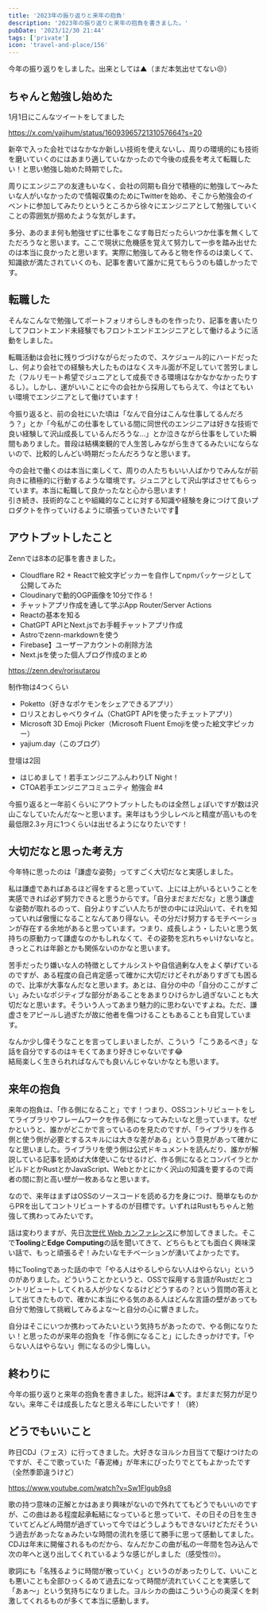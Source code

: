 ```yaml
---
title: '2023年の振り返りと来年の抱負'
description: '2023年の振り返りと来年の抱負を書きました。'
pubDate: '2023/12/30 21:44'
tags: ['private']
icon: 'travel-and-place/156'
---
```


今年の振り返りをしました。出来としては▲（まだ本気出せてない😒）

## ちゃんと勉強し始めた

1月1日にこんなツイートをしてました  

https://x.com/yajihum/status/1609396572131057664?s=20

新卒で入った会社ではなかなか新しい技術を使えないし、周りの環境的にも技術を磨いていくのにはあまり適していなかったので今後の成長を考えて転職したい！と思い勉強し始めた時期でした。  

周りにエンジニアの友達もいなく、会社の同期も自分で積極的に勉強して〜みたいな人がいなかったので情報収集のためにTwitterを始め、そこから勉強会のイベントに参加してみたりというところから徐々にエンジニアとして勉強していくことの雰囲気が掴めたような気がします。  

多分、あのまま何も勉強せずに仕事をこなす毎日だったらいつか仕事を無くしてただろうなと思います。ここで現状に危機感を覚えて努力して一歩を踏み出せたのは本当に良かったと思います。実際に勉強してみると物を作るのは楽しくて、知識欲が満たされていくのも、記事を書いて誰かに見てもらうのも嬉しかったです。

## 転職した

そんなこんなで勉強してポートフォリオらしきものを作ったり、記事を書いたりしてフロントエンド未経験でもフロントエンドエンジニアとして働けるように活動をしました。  

転職活動は会社に残りづづけながらだったので、スケジュール的にハードだったし、何より会社での経験も大したものはなくスキル面が不足していて苦労しました（フルリモート希望でジュニアとして成長できる環境はなかなかなかったりするし）。しかし、運がいいことに今の会社から採用してもらえて、今はとてもいい環境でエンジニアとして働けています！

今振り返ると、前の会社にいた頃は「なんで自分はこんな仕事してるんだろう？」とか「今私がこの仕事をしている間に同世代のエンジニアは好きな技術で良い経験して沢山成長しているんだろうな...」とか泣きながら仕事をしていた瞬間もありました。普段は結構楽観的で人生苦しみながら生きてるみたいにならないので、比較的しんどい時期だったんだろうなと思います。  

今の会社で働くのは本当に楽しくて、周りの人たちもいい人ばかりでみんなが前向きに積極的に行動するような環境です。ジュニアとして沢山学ばさせてもらっています。本当に転職して良かったなと心から思います！  
引き続き、技術的なことや組織的なことに対する知識や経験を身につけて良いプロダクトを作っていけるように頑張っていきたいです👊

## アウトプットしたこと

Zennでは8本の記事を書きました。

- Cloudflare R2 + Reactで絵文字ピッカーを自作してnpmパッケージとして公開してみた
- Cloudinaryで動的OGP画像を10分で作る！
- チャットアプリ作成を通して学ぶApp Router/Server Actions
- Reactの基本を知る
- ChatGPT APIとNext.jsでお手軽チャットアプリ作成
- Astroでzenn-markdownを使う
- Firebase】ユーザーアカウントの削除方法
- Next.jsを使った個人ブログ作成のまとめ

https://zenn.dev/rorisutarou

制作物は4つくらい

- Poketto（好きなポケモンをシェアできるアプリ）
- ロリスとおしゃべりタイム（ChatGPT APIを使ったチェットアプリ）
- Microsoft 3D Emoji Picker（Microsoft Fluent Emojiを使った絵文字ピッカー）
- yajium.day（このブログ）

登壇は2回

- はじめまして！若手エンジニアふんわりLT Night！
- CTOA若手エンジニアコミュニティ 勉強会 #4

今振り返ると一年前くらいにアウトプットしたものは全然しょぼいですが数は沢山こなしていたんだな〜と思います。来年はもう少しレベルと精度が高いものを最低限2.3ヶ月に1つくらいは出せるようになりたいです！


## 大切だなと思った考え方

今年特に思ったのは「謙虚な姿勢」ってすごく大切だなと実感しました。  

私は謙虚であればあるほど得をすると思っていて、上には上がいるということを実感できれば必ず努力できると思うからです。「自分まだまだだな」と思う謙虚な姿勢が取れるのって、自分よりすごい人たちが世の中には沢山いて、それを知っていれば傲慢になることなんてあり得ない。その分だけ努力するモチベーションが存在する余地があると思っています。つまり、成長しよう・したいと思う気持ちの原動力って謙虚なのかもしれなくて、その姿勢を忘れちゃいけないなと。きっとこれは年齢とかも関係ないのかなと思います。  

苦手だったり嫌いな人の特徴としてナルシストや自信過剰な人をよく挙げているのですが、ある程度の自己肯定感って確かに大切だけどそれがありすぎても困るので、比率が大事なんだなと思います。あとは、自分の中の「自分のここがすごい」みたいなポジティブな部分があることをあまりひけらかし過ぎないことも大切だなと思います。そういう人ってあまり魅力的に思わないですよね。ただ、謙虚さをアピールし過ぎたが故に他者を傷つけることもあることも自覚しています。  

なんか少し偉そうなことを言ってしまいましたが、こういう「こうあるべき」な話を自分でするのはキモくてあまり好きじゃないです😂  
結局楽しく生きられればなんでも良いんじゃないかなとも思います。

## 来年の抱負 

来年の抱負は、「作る側になること」です！つまり、OSSコントリビュートをしてライブラリやフレームワークを作る側になってみたいなと思っています。なぜかというと、誰かがどこかで言っているのを見たのですが、「ライブラリを作る側と使う側が必要とするスキルには大きな差がある」という意見があって確かになと思いました。ライブラリを使う側は公式ドキュメントを読んだり、誰かが解説している記事を読めば大体使いこなせるけど、作る側になるとコンパイラとかビルドとかRustとかJavaScript、Webとかとにかく沢山の知識を要するので両者の間に割と高い壁が一枚あるなと思います。  

なので、来年はまずはOSSのソースコードを読める力を身につけ、簡単なものからPRを出してコントリビュートするのが目標です。いずれはRustもちゃんと勉強して携わってみたいです。  

話は変わりますが、先日[次世代 Web カンファレンス](https://nextwebconf.connpass.com/event/300174/)に参加してきました。そこで**Tooling**と**Edge Computing**の話を聞いてきて、どちらもとても面白く興味深い話で、もっと頑張るぞ！みたいなモチベーションが湧いてよかったです。   

特にToolingであった話の中で「やる人はやるしやらない人はやらない」というのがありました。どういうことかというと、OSSで採用する言語がRustだとコントリビュートしてくれる人が少なくなるけどどうするの？という質問の答えとして出てきたもので、確かに本当にやる気のある人はどんな言語の壁があっても自分で勉強して挑戦してみるよな〜と自分の心に響きました。  

自分はそこにいつか携わってみたいという気持ちがあったので、やる側になりたい！と思ったのが来年の抱負を「作る側になること」にしたきっかけです。「やらない人はやらない」側になるの少し悔しい。

## 終わりに

今年の振り返りと来年の抱負を書きました。総評は▲です。まだまだ努力が足りない。来年こそは成長したなと思える年にしたいです！（終）

## どうでもいいこと

昨日CDJ（フェス）に行ってきました。大好きなヨルシカ目当てで駆けつけたのですが、そこで歌っていた「春泥棒」が年末にぴったりでとてもよかったです（全然季節違うけど）  

https://www.youtube.com/watch?v=Sw1Flgub9s8

歌の持つ意味の正解とかはあまり興味がないので外れててもどうでもいいのですが、この曲はある程度起承転結になっていると思っていて、その日その日を生きていてどんどん時間が過ぎていって今ではどうしようもできないけどただそういう過去があったなぁみたいな時間の流れを感じて勝手に思って感動してました。CDJは年末に開催されるものだから、なんだかこの曲が私の一年間を包み込んで次の年へと送り出してくれているような感じがしました（感受性🙄）。  

歌詞にも「名残るように時間が散っていく」というのがあったりして、いいことも悪いことも全部ひっくるめて過去になって時間が流れていくことを実感して「あぁ〜」という気持ちになりました。ヨルシカの曲はこういう心の奥深くを刺激してくれるものが多くて本当に感動します。
